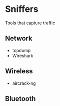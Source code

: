 # Sniffers
Tools that capture traffic

## Network
- tcpdump
- Wireshark

## Wireless
- aircrack-ng

## Bluetooth
